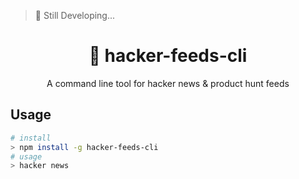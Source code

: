 > 🔨 Still Developing...

<div align="center">

# 🔮 hacker-feeds-cli

A command line tool for hacker news & product hunt feeds

</div>

## Usage

```bash
# install
> npm install -g hacker-feeds-cli
# usage
> hacker news
```
